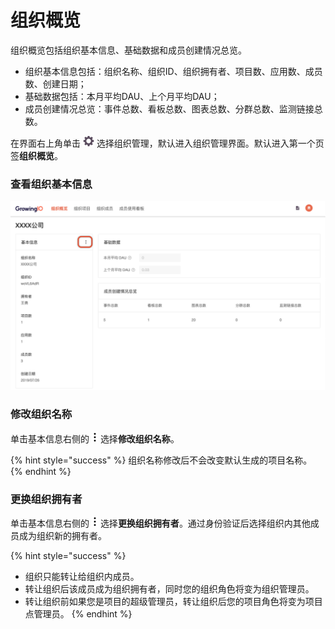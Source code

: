 # 组织概览

组织概览包括组织基本信息、基础数据和成员创建情况总览。

* 组织基本信息包括：组织名称、组织ID、组织拥有者、项目数、应用数、成员数、创建日期；
* 基础数据包括：本月平均DAU、上个月平均DAU；
* 成员创建情况总览：事件总数、看板总数、图表总数、分群总数、监测链接总数。

在界面右上角单击 ![](../../../.gitbook/assets/2019-10-10_18-59-32%20%281%29.png) 选择组织管理，默认进入组织管理界面。默认进入第一个页签**组织概览**。

### 查看组织基本信息

![](../../../.gitbook/assets/image%20%2880%29.png)

### 修改组织名称

单击基本信息右侧的 ![](../../../.gitbook/assets/dian-dian-dian.png) 选择**修改组织名称**。

{% hint style="success" %}
组织名称修改后不会改变默认生成的项目名称。
{% endhint %}

### 更换组织拥有者

单击基本信息右侧的 ![](../../../.gitbook/assets/dian-dian-dian.png) 选择**更换组织拥有者**。通过身份验证后选择组织内其他成员成为组织新的拥有者。

{% hint style="success" %}
* 组织只能转让给组织内成员。
* 转让组织后该成员成为组织拥有者，同时您的组织角色将变为组织管理员。
* 转让组织前如果您是项目的超级管理员，转让组织后您的项目角色将变为项目点管理员。
{% endhint %}



